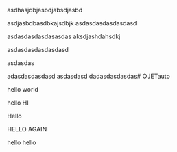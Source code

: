 asdhasjdbjasbdjabsdjasbd  




asdjasbdbasdbkajsdbjk
asdasdasdasdasdasd


asdasdasdasdasasdas 
aksdjashdahsdkj


asdasdasdasdasdasd





asdasdas




adasdasdasdasd asdasdasd dadasdasdasdas# OJETauto

hello world

hello HI

Hello

HELLO AGAIN


hello hello 
